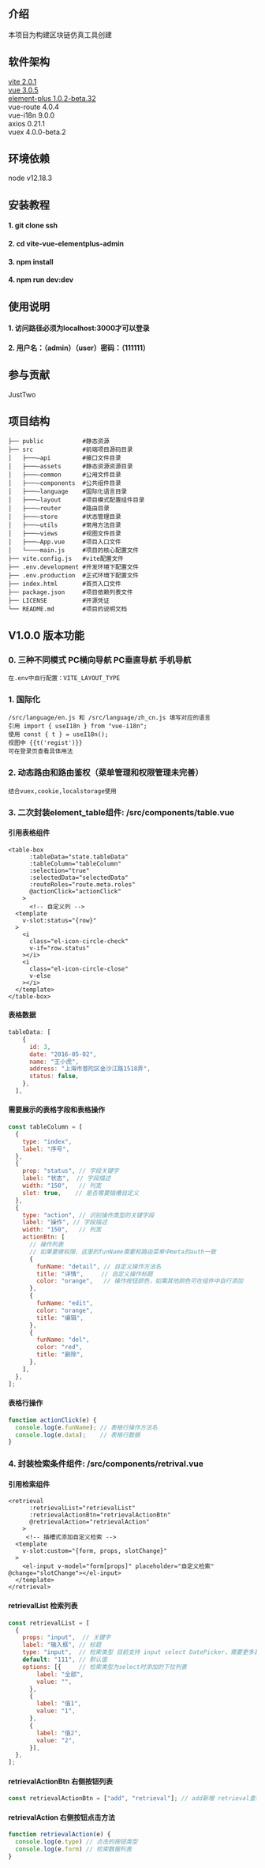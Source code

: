 ## 介绍
本项目为构建区块链仿真工具创建
## 软件架构
[vite 2.0.1](https://cn.vitejs.dev/guide/)  
[vue 3.0.5](https://vue3js.cn/docs/zh/)  
[element-plus 1.0.2-beta.32](https://element-plus.gitee.io/#/zh-CN)  
vue-route 4.0.4  
vue-i18n 9.0.0  
axios 0.21.1  
vuex 4.0.0-beta.2  

## 环境依赖
node v12.18.3  

## 安装教程

#### 1. git clone ssh
#### 2. cd vite-vue-elementplus-admin  
#### 3. npm install  
#### 4. npm run dev:dev  

## 使用说明

#### 1. 访问路径必须为localhost:3000才可以登录
#### 2. 用户名：（admin）（user）密码：（111111）

## 参与贡献

JustTwo

## 项目结构
```
├── public           #静态资源
├── src              #前端项目源码目录
│   ├───—api         #接口文件目录
│   ├───—assets      #静态资源资源目录
│   ├───—common      #公用文件目录
│   ├───—components  #公共组件目录
│   ├───—language    #国际化语言目录
│   ├───—layout      #项目模式配置组件目录
│   ├───—router      #路由目录
│   ├───—store       #状态管理目录
│   ├───—utils       #常用方法目录
│   ├───—views       #视图文件目录
│   ├───—App.vue     #项目入口文件
│   └────main.js     #项目的核心配置文件
├── vite.config.js   #vite配置文件
├── .env.development #开发环境下配置文件
├── .env.production  #正式环境下配置文件
├── index.html       #首页入口文件
├── package.json     #项目依赖列表文件
├── LICENSE          #开源凭证
└── README.md        #项目的说明文档
```

## V1.0.0 版本功能
### 0. 三种不同模式 PC横向导航 PC垂直导航 手机导航  
    在.env中自行配置：VITE_LAYOUT_TYPE
### 1. 国际化 
    /src/language/en.js 和 /src/language/zh_cn.js 填写对应的语言  
    引用 import { useI18n } from "vue-i18n";  
    使用 const { t } = useI18n();   
    视图中 {{t('regist')}}  
    可在登录页查看具体用法
### 2. 动态路由和路由鉴权（菜单管理和权限管理未完善）
    结合vuex,cookie,localstorage使用  
### 3. 二次封装element_table组件: /src/components/table.vue
#### 引用表格组件
```vue
<table-box
      :tableData="state.tableData"
      :tableColumn="tableColumn"
      :selection="true"
      :selectedData="selectedData"
      :routeRoles="route.meta.roles"
      @actionClick="actionClick"
    >
      <!-- 自定义列 -->
  <template
    v-slot:status="{row}"
  >
    <i
      class="el-icon-circle-check"
      v-if="row.status"
    ></i>
    <i
      class="el-icon-circle-close"
      v-else
    ></i>
  </template>
</table-box>
```
#### 表格数据
```javascript
tableData: [
    {
      id: 3,
      date: "2016-05-02",
      name: "王小虎",
      address: "上海市普陀区金沙江路1518弄",
      status: false,
    },
  ],
```
#### 需要展示的表格字段和表格操作
```javascript
const tableColumn = [
  {
    type: "index",
    label: "序号",
  },
  {
    prop: "status", // 字段关键字
    label: "状态",  // 字段描述
    width: "150",   // 列宽
    slot: true,    // 是否需要插槽自定义
  },
  {
    type: "action", // 识别操作类型的关键字段
    label: "操作", // 字段描述
    width: "150",   // 列宽
    actionBtn: [
      // 操作列表
      // 如果要做权限，这里的funName需要和路由菜单中meta的auth一致
      {
        funName: "detail", // 自定义操作方法名
        title: "详情",     // 自定义操作标题
        color: "orange",   // 操作按钮颜色，如需其他颜色可在组件中自行添加
      },
      {
        funName: "edit",
        color: "orange",
        title: "编辑",
      },
      {
        funName: "del",
        color: "red",
        title: "删除",
      },
    ],
  },
];
```
#### 表格行操作
```javascript
function actionClick(e) {
  console.log(e.funName); // 表格行操作方法名
  console.log(e.data);    // 表格行数据
}
```

### 4. 封装检索条件组件:  /src/components/retrival.vue
#### 引用检索组件
```vue
<retrieval
      :retrievalList="retrievalList"
      :retrievalActionBtn="retrievalActionBtn"
      @retrievalAction="retrievalAction"
    >
     <!-- 插槽式添加自定义检索 -->
  <template
    v-slot:custom="{form, props, slotChange}"
  >
    <el-input v-model="form[props]" placeholder="自定义检索" @change="slotChange"></el-input>
  </template>
</retrieval>
```
#### retrievalList 检索列表
```javascript
const retrievalList = [
  {
    props: "input",  // 关键字
    label: "输入框", // 标题
    type: "input",  // 检索类型 目前支持 input select DatePicker，需要更多其它类型可在retrieval组件中添加或者slot插槽模式自定义
    default: "111", // 默认值
    options: [{     // 检索类型为select时添加的下拉列表
        label: "全部",
        value: "",
      },
      {
        label: "值1",
        value: "1",
      },
      {
        label: "值2",
        value: "2",
      }],    
  },
];
```
#### retrievalActionBtn 右侧按钮列表
```javascript
const retrievalActionBtn = ["add", "retrieval"]; // add新增 retrieval查询 reset重置 download导出 需要更多按钮可在retrieval组件中自行配置添加
```
#### retrievalAction 右侧按钮点击方法
```javascript
function retrievalAction(e) {
  console.log(e.type) // 点击的按钮类型
  console.log(e.form) // 检索数据列表
}
```
